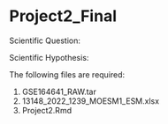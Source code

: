 # Project2_Final
Scientific Question: 

Scientific Hypothesis:


The following files are required: 
1. GSE164641_RAW.tar
2. 13148_2022_1239_MOESM1_ESM.xlsx
3. Project2.Rmd
